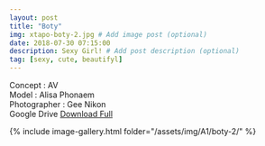 ```yaml
---
layout: post
title: "Boty"
img: xtapo-boty-2.jpg # Add image post (optional)
date: 2018-07-30 07:15:00
description: Sexy Girl! # Add post description (optional)
tag: [sexy, cute, beautifyl]
---
```

Concept : AV  
Model : Alisa Phonaem  
Photographer : Gee Nikon  
Google Drive [Download Full](http://gestyy.com/e0GwYy)    

{% include image-gallery.html folder="/assets/img/A1/boty-2/" %}
